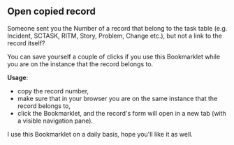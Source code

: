 ## Open copied record

Someone sent you the Number of a record that belong to the task table (e.g. Incident, SCTASK, RITM, Story, Problem, Change etc.), but not a link to the record itself?

You can save yourself a couple of clicks if you use this Bookmarklet while you are on the instance that the record belongs to.

**Usage**:
- copy the record number,
- make sure that in your browser you are on the same instance that the record belongs to,
- click the Bookmarklet, and the record's form will open in a new tab (with a visible navigation pane).

I use this Bookmarklet on a daily basis, hope you'll like it as well.
